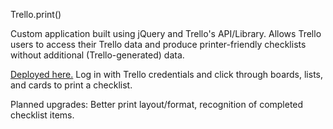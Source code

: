 Trello.print()

Custom application built using jQuery and Trello's API/Library. Allows Trello users to access their Trello data and produce printer-friendly checklists without additional (Trello-generated) data. 

[Deployed here.](http://listmgmt.herokuapp.com/) Log in with Trello credentials and click through boards, lists, and cards to print a checklist.  
 
Planned upgrades: Better print layout/format, recognition of completed checklist items. 
